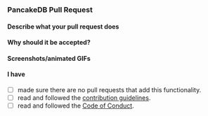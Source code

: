 ### PancakeDB Pull Request

#### Describe what your pull request does

#### Why should it be accepted?

#### Screenshots/animated GIFs

#### I have
* [ ] made sure there are no pull requests that add this functionality.
* [ ] read and followed the [contribution guidelines](https://github.com/LewisTehMinerz/PancakeDB/blob/master/CONTRIBUTING.md).
* [ ] read and followed the [Code of Conduct](https://github.com/LewisTehMinerz/PancakeDB/blob/master/CODE_OF_CONDUCT.md).
